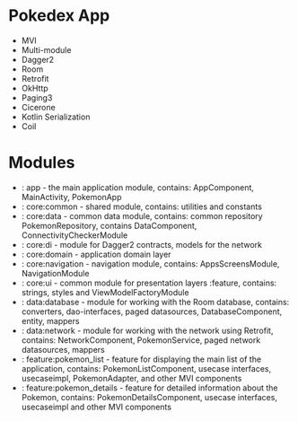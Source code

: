 # Pokedex App
- MVI
- Multi-module
- Dagger2
- Room
- Retrofit
- OkHttp
- Paging3
- Cicerone
- Kotlin Serialization
- Coil

# Modules
- : app - the main application module, contains: AppComponent, MainActivity, PokemonApp
- : core:common - shared module, contains: utilities and constants
- : core:data - common data module, contains: common repository PokemonRepository, contains DataComponent, ConnectivityCheckerModule
- : core:di - module for Dagger2 contracts, models for the network
- : core:domain - application domain layer
- : core:navigation - navigation module, contains: AppsScreensModule, NavigationModule
- : core:ui - common module for presentation layers :feature, contains: strings, styles and ViewModelFactoryModule
- : data:database - module for working with the Room database, contains: converters, dao-interfaces, paged datasources, DatabaseComponent, entity, mappers
- : data:network - module for working with the network using Retrofit, contains: NetworkComponent, PokemonService, paged network datasources, mappers
- : feature:pokemon_list - feature for displaying the main list of the application, contains: PokemonListComponent, usecase interfaces, usecaseimpl, PokemonAdapter, and other MVI components
- : feature:pokemon_details - feature for detailed information about the Pokemon, contains: PokemonDetailsComponent, usecase interfaces, usecaseimpl and other MVI components